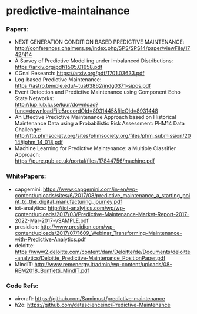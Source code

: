 # predictive-maintainance

### Papers:
* NEXT GENERATION CONDITION BASED PREDICTIVE MAINTENANCE:  <br>
http://conferences.chalmers.se/index.php/SPS/SPS14/paper/viewFile/1742/414
* A Survey of Predictive Modelling under Imbalanced Distributions: <br>
https://arxiv.org/pdf/1505.01658.pdf
* CGnal Research: https://arxiv.org/pdf/1701.03633.pdf
* Log-based Predictive Maintenance: https://astro.temple.edu/~tua63862/indg0371-sipos.pdf
* Event Detection and Predictive Maintenance using Component Echo State Networks: <br>
http://lup.lub.lu.se/luur/download?func=downloadFile&recordOId=8931445&fileOId=8931448
* An Effective Predictive Maintenance Approach based on Historical Maintenance Data using a Probabilistic Risk Assessment: PHM14 Data Challenge: <br>
http://ftp.phmsociety.org/sites/phmsociety.org/files/phm_submission/2014/ijphm_14_018.pdf
* Machine Learning for Predictive Maintenance: a Multiple Classifier Approach: <br>
https://pure.qub.ac.uk/portal/files/17844756/machine.pdf



### WhitePapers:
* capgemini: https://www.capgemini.com/in-en/wp-content/uploads/sites/6/2017/08/predictive_maintenance_a_starting_point_to_the_digital_manufacturing_journey.pdf
* iot-analytics: http://iot-analytics.com/wp/wp-content/uploads/2017/03/Predictive-Maintenance-Market-Report-2017-2022-Mar-2017-vSAMPLE.pdf
* presidion: http://www.presidion.com/wp-content/uploads/2017/07/1609_Webinar_Transforming-Maintenance-with-Predictive-Analytics.pdf
* deloitte: https://www2.deloitte.com/content/dam/Deloitte/de/Documents/deloitte-analytics/Deloitte_Predictive-Maintenance_PositionPaper.pdf
* MindIT: http://www.remenergy.it/admin/wp-content/uploads/08-REM2018_Bonfietti_MindIT.pdf


### Code Refs:
* aircraft: https://github.com/Samimust/predictive-maintenance
* h2o: https://github.com/datascienceinc/Predictive-Maintenance
